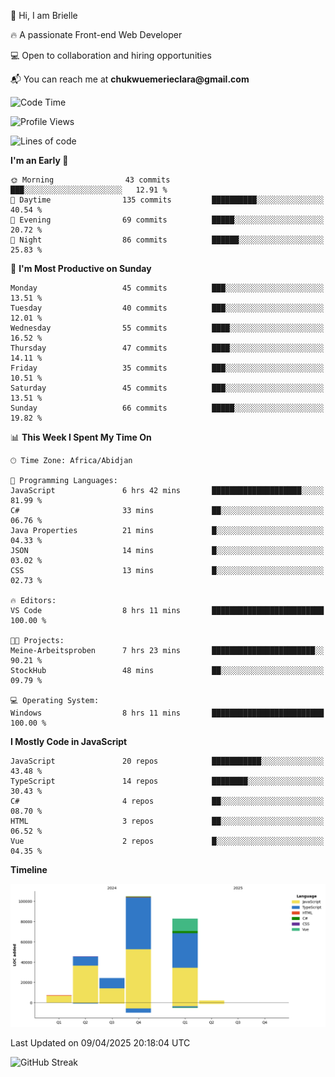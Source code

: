 <div align="left">
  <p>👋 Hi, I am Brielle</p>
  <p>🔥 A passionate Front-end Web Developer</p>
  <p>💻 Open to collaboration and hiring opportunities</p>
  <p>📬 You can reach me at <strong>chukwuemerieclara@gmail.com</strong></p>
</div>


 
 <!--START_SECTION:waka-->
![Code Time](http://img.shields.io/badge/Code%20Time-580%20hrs%2018%20mins-blue)

![Profile Views](http://img.shields.io/badge/Profile%20Views-8-blue)

![Lines of code](https://img.shields.io/badge/From%20Hello%20World%20I%27ve%20Written-266.5%20thousand%20lines%20of%20code-blue)

**I'm an Early 🐤** 

```text
🌞 Morning                43 commits          ███░░░░░░░░░░░░░░░░░░░░░░   12.91 % 
🌆 Daytime                135 commits         ██████████░░░░░░░░░░░░░░░   40.54 % 
🌃 Evening                69 commits          █████░░░░░░░░░░░░░░░░░░░░   20.72 % 
🌙 Night                  86 commits          ██████░░░░░░░░░░░░░░░░░░░   25.83 % 
```
📅 **I'm Most Productive on Sunday** 

```text
Monday                   45 commits          ███░░░░░░░░░░░░░░░░░░░░░░   13.51 % 
Tuesday                  40 commits          ███░░░░░░░░░░░░░░░░░░░░░░   12.01 % 
Wednesday                55 commits          ████░░░░░░░░░░░░░░░░░░░░░   16.52 % 
Thursday                 47 commits          ████░░░░░░░░░░░░░░░░░░░░░   14.11 % 
Friday                   35 commits          ███░░░░░░░░░░░░░░░░░░░░░░   10.51 % 
Saturday                 45 commits          ███░░░░░░░░░░░░░░░░░░░░░░   13.51 % 
Sunday                   66 commits          █████░░░░░░░░░░░░░░░░░░░░   19.82 % 
```


📊 **This Week I Spent My Time On** 

```text
🕑︎ Time Zone: Africa/Abidjan

💬 Programming Languages: 
JavaScript               6 hrs 42 mins       ████████████████████░░░░░   81.99 % 
C#                       33 mins             ██░░░░░░░░░░░░░░░░░░░░░░░   06.76 % 
Java Properties          21 mins             █░░░░░░░░░░░░░░░░░░░░░░░░   04.33 % 
JSON                     14 mins             █░░░░░░░░░░░░░░░░░░░░░░░░   03.02 % 
CSS                      13 mins             █░░░░░░░░░░░░░░░░░░░░░░░░   02.73 % 

🔥 Editors: 
VS Code                  8 hrs 11 mins       █████████████████████████   100.00 % 

🐱‍💻 Projects: 
Meine-Arbeitsproben      7 hrs 23 mins       ███████████████████████░░   90.21 % 
StockHub                 48 mins             ██░░░░░░░░░░░░░░░░░░░░░░░   09.79 % 

💻 Operating System: 
Windows                  8 hrs 11 mins       █████████████████████████   100.00 % 
```

**I Mostly Code in JavaScript** 

```text
JavaScript               20 repos            ███████████░░░░░░░░░░░░░░   43.48 % 
TypeScript               14 repos            ████████░░░░░░░░░░░░░░░░░   30.43 % 
C#                       4 repos             ██░░░░░░░░░░░░░░░░░░░░░░░   08.70 % 
HTML                     3 repos             ██░░░░░░░░░░░░░░░░░░░░░░░   06.52 % 
Vue                      2 repos             █░░░░░░░░░░░░░░░░░░░░░░░░   04.35 % 
```



**Timeline**

![Lines of Code chart](https://raw.githubusercontent.com/Brielle28/Brielle28/main/assets/bar_graph.png)


 Last Updated on 09/04/2025 20:18:04 UTC
<!--END_SECTION:waka-->

![GitHub Streak](https://github-readme-streak-stats.herokuapp.com/?user=Brielle28)




